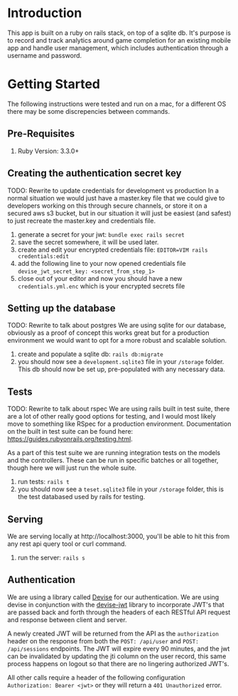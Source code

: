 # Introduction
This app is built on a ruby on rails stack, on top of a sqlite db. It's purpose is to record and track analytics around game completion for an existing mobile app and handle user management, which includes authentication through a username and password.

# Getting Started
The following instructions were tested and run on a mac, for a different OS there may be some discrepencies between commands.

## Pre-Requisites
1. Ruby Version: 3.3.0+

## Creating the authentication secret key
TODO: Rewrite to update credentials for development vs production
In a normal situation we would just have a master.key file that we could give to developers working on this through secure channels, or store it on a secured aws s3 bucket, but in our situation it will just be easiest (and safest) to just recreate the master.key and credentials file.

1. generate a secret for your jwt: `bundle exec rails secret`
2. save the secret somewhere, it will be used later.
3. create and edit your encrypted credentials file: `EDITOR=VIM rails credentials:edit`
4. add the following line to your now opened credentials file `devise_jwt_secret_key: <secret_from_step_1>`
5. close out of your editor and now you should have a new `credentials.yml.enc` which is your encrypted secrets file

## Setting up the database
TODO: Rewrite to talk about postgres
We are using sqlite for our database, obviously as a proof of concept this works great but for a production environment we would want to opt for a more robust and scalable solution.

1. create and populate a sqlite db: `rails db:migrate`
2. you should now see a `development.sqlite3` file in your `/storage` folder. This db should now be set up, pre-populated with any necessary data.

## Tests
TODO: Rewrite to talk about rspec
We are using rails built in test suite, there are a lot of other really good options for testing, and I would most likely move to something like RSpec for a production environment. Documentation on the built in test suite can be found here: https://guides.rubyonrails.org/testing.html.

As a part of this test suite we are running integration tests on the models and the controllers. These can be run in specific batches or all together, though here we will just run the whole suite.

1. run tests: `rails t`
2. you should now see a `teset.sqlite3` file in your `/storage` folder, this is the test databased used by rails for testing.

## Serving
We are serving locally at http://localhost:3000, you'll be able to hit this from any rest api query tool or curl command.

1. run the server: `rails s`

## Authentication
We are using a library called [Devise](https://github.com/heartcombo/devise) for our authentication. We are using devise in conjunction with the [devise-jwt](https://github.com/waiting-for-dev/devise-jwt) library to incorporate JWT's that are passed back and forth through the headers of each RESTful API request and response between client and server.

A newly created JWT will be returned from the API as the `authorization` header on the response from both the `POST: /api/user` and `POST: /api/sessions` endpoints. The JWT will expire every 90 minutes, and the jwt can be invalidated by updating the jti column on the user record, this same process happens on logout so that there are no lingering authorized JWT's.

All other calls require a header of the following configuration `Authorization: Bearer <jwt>` or they will return a `401 Unauthorized` error.




